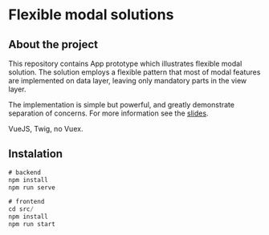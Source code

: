 # Flexible modal solutions

## About the project

This repository contains App prototype which illustrates flexible modal solution. The solution employs a flexible pattern that most of modal features are implemented on data layer, leaving only mandatory parts in the view layer. 

The implementation is simple but powerful, and greatly demonstrate separation of concerns.
For more information see the [slides](https://docs.google.com/presentation/d/1SU-AEw1eU_VRQLCBr_BJuiTJG9b-jUBpxN2nZXkWUbA/edit?usp=sharing).

VueJS, Twig, no Vuex.

## Instalation

```javascript
# backend 
npm install
npm run serve

# frontend
cd src/
npm install
npm run start
